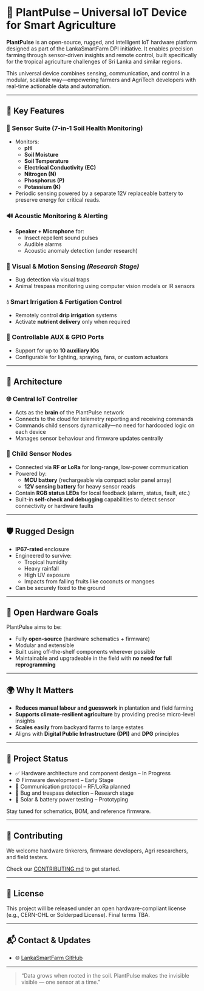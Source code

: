 # 🌿 PlantPulse – Universal IoT Device for Smart Agriculture

**PlantPulse** is an open-source, rugged, and intelligent IoT hardware platform designed as part of the LankaSmartFarm DPI initiative. It enables precision farming through sensor-driven insights and remote control, built specifically for the tropical agriculture challenges of Sri Lanka and similar regions.

This universal device combines sensing, communication, and control in a modular, scalable way—empowering farmers and AgriTech developers with real-time actionable data and automation.

---

## 🚀 Key Features

### 🌱 Sensor Suite (7-in-1 Soil Health Monitoring)
- Monitors:
  - **pH**
  - **Soil Moisture**
  - **Soil Temperature**
  - **Electrical Conductivity (EC)**
  - **Nitrogen (N)**
  - **Phosphorus (P)**
  - **Potassium (K)**  
- Periodic sensing powered by a separate 12V replaceable battery to preserve energy for critical reads.

### 🔊 Acoustic Monitoring & Alerting
- **Speaker + Microphone** for:
  - Insect repellent sound pulses
  - Audible alarms
  - Acoustic anomaly detection (under research)

### 🎯 Visual & Motion Sensing *(Research Stage)*
- Bug detection via visual traps
- Animal trespass monitoring using computer vision models or IR sensors

### 💧 Smart Irrigation & Fertigation Control
- Remotely control **drip irrigation** systems
- Activate **nutrient delivery** only when required

### 🔌 Controllable AUX & GPIO Ports
- Support for up to **10 auxiliary IOs**
- Configurable for lighting, spraying, fans, or custom actuators

---

## 🧠 Architecture

### 🌐 Central IoT Controller
- Acts as the **brain** of the PlantPulse network
- Connects to the cloud for telemetry reporting and receiving commands
- Commands child sensors dynamically—no need for hardcoded logic on each device
- Manages sensor behaviour and firmware updates centrally

### 📡 Child Sensor Nodes
- Connected via **RF or LoRa** for long-range, low-power communication
- Powered by:
  - **MCU battery** (rechargeable via compact solar panel array)
  - **12V sensing battery** for heavy sensor reads
- Contain **RGB status LEDs** for local feedback (alarm, status, fault, etc.)
- Built-in **self-check and debugging** capabilities to detect sensor connectivity or hardware faults

---

## 🛡️ Rugged Design

- **IP67-rated** enclosure
- Engineered to survive:
  - Tropical humidity
  - Heavy rainfall
  - High UV exposure
  - Impacts from falling fruits like coconuts or mangoes
- Can be securely fixed to the ground

---

## 🔧 Open Hardware Goals

PlantPulse aims to be:
- Fully **open-source** (hardware schematics + firmware)
- Modular and extensible
- Built using off-the-shelf components wherever possible
- Maintainable and upgradeable in the field with **no need for full reprogramming**

---

## 🌍 Why It Matters

- **Reduces manual labour and guesswork** in plantation and field farming
- **Supports climate-resilient agriculture** by providing precise micro-level insights
- **Scales easily** from backyard farms to large estates
- Aligns with **Digital Public Infrastructure (DPI)** and **DPG** principles

---

## 🧩 Project Status

- ✅ Hardware architecture and component design – In Progress  
- ⚙️ Firmware development – Early Stage  
- 📶 Communication protocol – RF/LoRa planned  
- 🔬 Bug and trespass detection – Research stage  
- 🔋 Solar & battery power testing – Prototyping  

Stay tuned for schematics, BOM, and reference firmware.

---

## 🤝 Contributing

We welcome hardware tinkerers, firmware developers, Agri researchers, and field testers.

Check our [CONTRIBUTING.md](../.github/CONTRIBUTING.md) to get started.

---

## 📜 License

This project will be released under an open hardware-compliant license (e.g., CERN-OHL or Solderpad License). Final terms TBA.

---

## 📬 Contact & Updates

- 🌐 [LankaSmartFarm GitHub](https://github.com/LankaSmartFarm)


---

> “Data grows when rooted in the soil. PlantPulse makes the invisible visible — one sensor at a time.”

